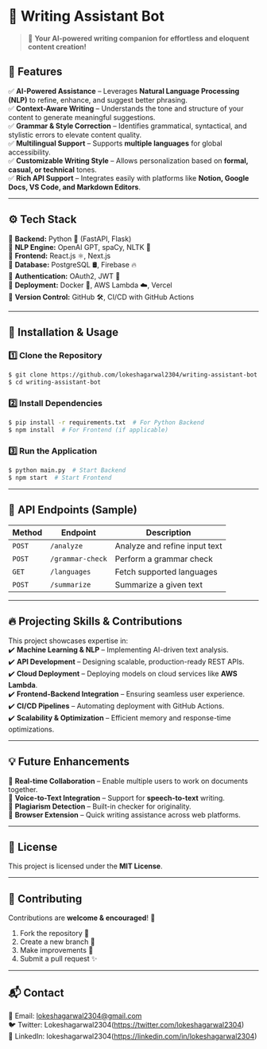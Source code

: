 # 📝 Writing Assistant Bot

> 🚀 **Your AI-powered writing companion for effortless and eloquent content creation!**

## 🌟 Features

✅ **AI-Powered Assistance** – Leverages **Natural Language Processing (NLP)** to refine, enhance, and suggest better phrasing.  
✅ **Context-Aware Writing** – Understands the tone and structure of your content to generate meaningful suggestions.  
✅ **Grammar & Style Correction** – Identifies grammatical, syntactical, and stylistic errors to elevate content quality.  
✅ **Multilingual Support** – Supports **multiple languages** for global accessibility.  
✅ **Customizable Writing Style** – Allows personalization based on **formal, casual, or technical** tones.  
✅ **Rich API Support** – Integrates easily with platforms like **Notion, Google Docs, VS Code, and Markdown Editors**.  

---

## ⚙️ Tech Stack

🔹 **Backend:** Python 🐍 (FastAPI, Flask)  
🔹 **NLP Engine:** OpenAI GPT, spaCy, NLTK 🤖  
🔹 **Frontend:** React.js ⚛️, Next.js  
🔹 **Database:** PostgreSQL 🛢️, Firebase 🔥  
🔹 **Authentication:** OAuth2, JWT 🔑  
🔹 **Deployment:** Docker 🐳, AWS Lambda ☁️, Vercel  
🔹 **Version Control:** GitHub 🛠️, CI/CD with GitHub Actions  

---

## 🚀 Installation & Usage

### 1️⃣ Clone the Repository
```bash
$ git clone https://github.com/lokeshagarwal2304/writing-assistant-bot.git
$ cd writing-assistant-bot
```

### 2️⃣ Install Dependencies
```bash
$ pip install -r requirements.txt  # For Python Backend
$ npm install  # For Frontend (if applicable)
```

### 3️⃣ Run the Application
```bash
$ python main.py  # Start Backend
$ npm start  # Start Frontend
```

---

## 📡 API Endpoints (Sample)

| Method | Endpoint          | Description                         |
|--------|------------------|---------------------------------|
| `POST`  | `/analyze`       | Analyze and refine input text |
| `POST`  | `/grammar-check` | Perform a grammar check       |
| `GET`   | `/languages`     | Fetch supported languages     |
| `POST`  | `/summarize`     | Summarize a given text        |

---

## 🔥 Projecting Skills & Contributions

This project showcases expertise in:  
✔️ **Machine Learning & NLP** – Implementing AI-driven text analysis.  
✔️ **API Development** – Designing scalable, production-ready REST APIs.  
✔️ **Cloud Deployment** – Deploying models on cloud services like **AWS Lambda**.  
✔️ **Frontend-Backend Integration** – Ensuring seamless user experience.  
✔️ **CI/CD Pipelines** – Automating deployment with GitHub Actions.  
✔️ **Scalability & Optimization** – Efficient memory and response-time optimizations.  

---

## 💡 Future Enhancements

🔹 **Real-time Collaboration** – Enable multiple users to work on documents together.  
🔹 **Voice-to-Text Integration** – Support for **speech-to-text** writing.  
🔹 **Plagiarism Detection** – Built-in checker for originality.  
🔹 **Browser Extension** – Quick writing assistance across web platforms.  

---

## 📜 License

This project is licensed under the **MIT License**.

---

## 🤝 Contributing

Contributions are **welcome & encouraged**! 🎉

1. Fork the repository 🍴  
2. Create a new branch 🔀  
3. Make improvements 🔧  
4. Submit a pull request ✨  

---

## 📬 Contact

📧 Email: lokeshagarwal2304@gmail.com  
🐦 Twitter: Lokeshagarwal2304(https://twitter.com/lokeshagarwal2304)  
💼 LinkedIn: lokeshagarwal2304(https://linkedin.com/in/lokeshagarwal2304)  

